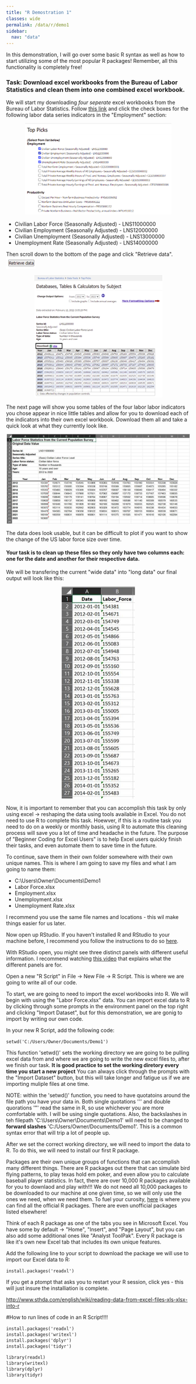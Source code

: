 ```yaml
---
title: "R Demostration 1"
classes: wide
permalink: /data/r/demo1
sidebar:
  nav: "data"
---
```


In this demonstration, I will go over some basic R syntax as well as how to start utilizing some of the most popular R packages! Remember, all this functionality is completely free!

### Task: Download excel workbooks from the Bureau of Labor Statistics and clean them into one combined excel workbook.

We will start my downloading *four seperate* excel workbooks from the Bureau of Labor Statistics. Follow [this link](https://data.bls.gov/cgi-bin/surveymost?bls) and click the check boxes for the following labor data series indicators in the "Employment" section:

<p align="center">
  <img src="https://raw.githubusercontent.com/AndrewAFerrante/AndrewAFerrante.github.io/master/assets/images/BLS_4.PNG" alt="" width="400">
</p>

- Civilian Labor Force (Seasonally Adjusted) - LNS11000000
- Civilian Employment (Seasonally Adjusted) - LNS12000000
- Civilian Unemployment (Seasonally Adjusted) - LNS13000000
- Unemployment Rate (Seasonally Adjusted) - LNS14000000

Then scroll down to the bottom of the page and click "Retrieve data". <img src="https://raw.githubusercontent.com/AndrewAFerrante/AndrewAFerrante.github.io/master/assets/images/Retrieve_Data.PNG" class="img-responsive" alt="" width="80"> 

<p align="center">
<img src="https://raw.githubusercontent.com/AndrewAFerrante/AndrewAFerrante.github.io/master/assets/images/BLS_Download.png" class="img-responsive" alt="" width="350"> 
</p>

The next page will show you some tables of the four labor labor indicators you chose appear in nice little tables and allow for you to download each of the indicators into their own excel workbook. Download them all and take a quick look at what they currently look like.

<p align="center">
<img src="https://raw.githubusercontent.com/AndrewAFerrante/AndrewAFerrante.github.io/master/assets/images/Wide_Data.jpg" class="img-responsive" alt="" width="500"> 
</p>

The data does look usable, but it can be difficult to plot if you want to show the change of the US labor force size over time.

#### Your task is to clean up these files so they only have two columns each: one for the date and another for their respective data.

We will be transfering the current "wide data" into "long data" our final output will look like this:

<p align="center">
<img src="https://raw.githubusercontent.com/AndrewAFerrante/AndrewAFerrante.github.io/master/assets/images/Long_Data.jpg" class="img-responsive" alt="" width="200"> 
</p>

Now, it is important to remember that you can accomplish this task by only using excel -> reshaping the data using tools available in Excel. You do not need to use R to complete this task. Hoewver, if this is a routine task you need to do on a weekly or monthly basis, using R to automate this cleaning process will save you a lot of time and headache in the future. The purpose of "Beginner Coding for Excel Users" is to help Excel users quickly finish their tasks, and even automate them to save time in the future.

To continue, save them in their own folder somewhere with their own unique names. This is where I am going to save my files and what I am going to name them:

- C:\Users\Owner\Documents\Demo1
- Labor Force.xlsx
- Employment.xlsx
- Unemployment.xlsx
- Unemployment Rate.xlsx

I recommend you use the same file names and locations - this wil make things easier for us later.

Now open up RStudio. If you haven't installed R and RStudio to your machine before, I recommend you follow the instructions to do so [here](https://andrewaferrante.github.io/data/r/).

With RStudio open, you might see three distinct panels with different useful information. I recommend watching [this video](https://www.youtube.com/watch?v=FIrsOBy5k58) that explains what the different panels are for. 

Open a new "R Script" in File -> New File -> R Script. This is where we are going to write all of our code.

To start, we are going to need to import the excel workbooks into R. We will begin with using the "Labor Force.xlsx" data. You can import excel data to R by clicking through some prompts in the environment panel on the top right and clicking "Import Dataset", but for this demonstration, we are gonig to import by writing our own code.

In your new R Script, add the following code:
```
setwd('C:/Users/Owner/Documents/Demo1')
```
This function 'setwd()' sets the working directory we are going to be pulling excel data from and where we are going to write the new excel files to, after we finish our task. **It is good practice to set the working diretory every time you start a new project** You can always click through the prompts with the "Import Dataset" button, but this will take longer and fatigue us if we are importing muliple files at one time.

NOTE: within the 'setwd()' function, you need to have quotatoins around the file path you have your data in. Both single quotations ''' and double quorations '"' read the same in R, so use whichever you are more comfortable with. I will be using single quotations. Also, the backslashes in teh filepath 'C:\Users\Owner\Documents\Demo1' will need to be changed to **forward slashes** 'C:/Users/Owner/Documents/Demo1'. This is a common syntax error that will trip a lot of people up. 

After we set the correct working directory, we will need to import the data to R. To do this, we will need to install our first R package. 

Packages are their own unique groups of functions that can accomplish many different things. There are R packages out there that can simulate bird flying patterns, to play texas hold em poker, and even allow you to calculate baseball player statistics. In fact, there are over 10,000 R packages available for you to downlaod and play with!!! We do not need all 10,000 packages to be downloaded to our machine at one given time, so we will only use the ones we need, when we need them. To fuel your curosity, [here](https://cran.r-project.org/web/packages/available_packages_by_name.html) is where you can find all the official R packages. There are even unofficial packages listed elsewhere!

Think of each R package as one of the tabs you see in Microsoft Excel. You have some by default -> "Home", "Insert", and "Page Layout", but you can also add some additional ones like "Analyst ToolPak". Every R package is like it's own new Excel tab that includes its own unique features. 

Add the following line to your script to download the package we will use to import our Excel data to R:

```
install.packages('readxl')
```
If you get a ptompt that asks you to restart your R session, click yes - this will just insure the installiation is complete.


http://www.sthda.com/english/wiki/reading-data-from-excel-files-xls-xlsx-into-r

#How to run lines of code in an R Script!!!!

```
install.packages('readxl')
install.packages('writexl')
install.packages('dplyr')
install.packages('tidyr')
```




```
library(readxl)
library(writexl)
library(dplyr)
library(tidyr)
```
